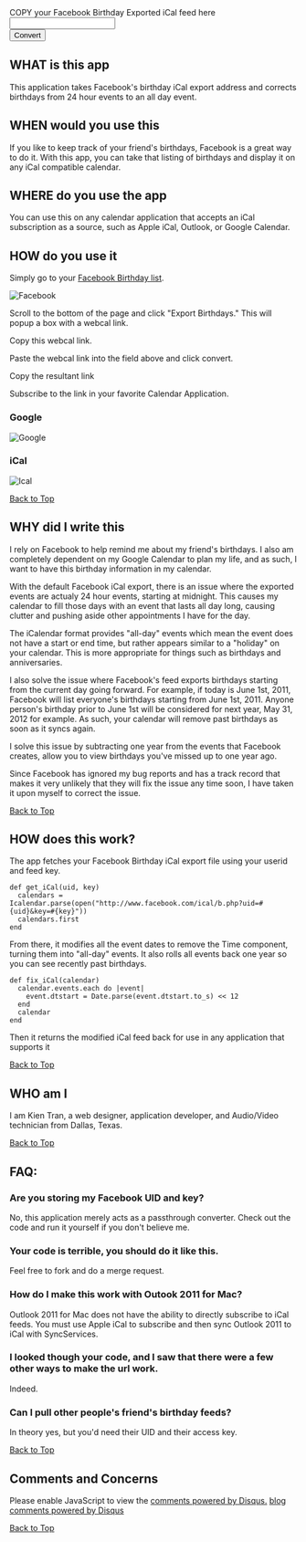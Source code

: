 
<div id='urlform'>
<div id='main_instructions'>
COPY your Facebook Birthday Exported iCal feed here
</div>
<form action='/form' method='post'>
<input type='text' id='url' name='url' /><br />
<input type='submit' value='Convert'>	
</form>
</div>

## WHAT is this app
This application takes Facebook's birthday iCal export address and corrects birthdays from 24 hour events to an all day event.

## WHEN would you use this
If you like to keep track of your friend's birthdays, Facebook is a great way to do it. With this app, you can take that listing of birthdays and display it on any iCal compatible calendar.

## WHERE do you use the app
You can use this on any calendar application that accepts an iCal subscription as a source, such as Apple iCal, Outlook, or Google Calendar.

## HOW do you use it

<!--SCREEN CAST -->
	
Simply go to your <a href='http://www.facebook.com/?sk=bd' target='_new'>Facebook Birthday list</a>.
	
![Facebook](/img/facebook.png)

Scroll to the bottom of the page and click "Export Birthdays."  This will popup a box with a webcal link.

Copy this webcal link.

Paste the webcal link into the field above and click convert.

Copy the resultant link

Subscribe to the link in your favorite Calendar Application.

<!--SCREENSHOT GOOGLE-->
### Google
![Google](/img/google.png)

<!--SCREENSHOT  iCAL-->
### iCal
![Ical](/img/ical.png)
<!--SCREENSHOT OUTLOOK-->

<a href='#' class='top'>Back to Top</a>

## WHY did I write this
I rely on Facebook to help remind me about my friend's birthdays. I also am completely dependent on my Google Calendar to plan my life, and as such, I want to have this birthday information in my calendar.

With the default Facebook iCal export, there is an issue where the exported events are actualy 24 hour events, starting at midnight. This causes my calendar to fill those days with an event that lasts all day long, causing clutter and pushing aside other appointments I have for the day.

The iCalendar format provides "all-day" events which mean the event does not have a start or end time, but rather appears similar to a "holiday" on your calendar.  This is more appropriate for things such as birthdays and anniversaries.

I also solve the issue where Facebook's feed exports birthdays starting from the current day going forward.  For example, if today is June 1st, 2011, Facebook will list everyone's birthdays starting from June 1st, 2011. Anyone person's birthday prior to June 1st will be considered for next year, May 31, 2012 for example. As such,  your calendar will remove past birthdays as soon as it syncs again.

I solve this issue by subtracting one year from the events that Facebook creates, allow you to view birthdays you've missed up to one year ago.

Since Facebook has ignored my bug reports and has a track record that makes it very unlikely that they will fix the issue any time soon, I have taken it upon myself to correct the issue.

<a href='#' class='top'>Back to Top</a>

## HOW does this work?
The app fetches your Facebook Birthday iCal export file using your userid and feed key.

    def get_iCal(uid, key)
      calendars = Icalendar.parse(open("http://www.facebook.com/ical/b.php?uid=#{uid}&key=#{key}"))
      calendars.first
    end

From there, it modifies all the event dates to remove the Time component, turning them into "all-day" events. It also rolls all events back one year so you can see recently past birthdays.

	def fix_iCal(calendar)
	  calendar.events.each do |event|
	    event.dtstart = Date.parse(event.dtstart.to_s) << 12
	  end
	  calendar
	end

Then it returns the modified iCal feed back for use in any application that supports it

<a href='#' class='top'>Back to Top</a>

## WHO am I
I am Kien Tran, a web designer, application developer, and Audio/Video technician from Dallas, Texas.

<a href='#' class='top'>Back to Top</a>

## FAQ:
### Are you storing my Facebook UID and key?
No, this application merely acts as a passthrough converter.  Check out the code and run it yourself if you don't believe me.

### Your code is terrible, you should do it like this.
Feel free to fork and do a merge request.

### How do I make this work with Outook 2011 for Mac?
Outlook 2011 for Mac does not have the ability to directly subscribe to iCal feeds. You must use Apple iCal to subscribe and then sync Outlook 2011 to iCal with SyncServices.

### I looked though your code, and I saw that there were a few other ways to make the url work.
Indeed.

### Can I pull other people's friend's birthday feeds?
In theory yes, but you'd need their UID and their access key.

<a href='#' class='top'>Back to Top</a>

## Comments and Concerns
<div id="disqus_thread"></div>
<script type="text/javascript">
/* * * CONFIGURATION VARIABLES: EDIT BEFORE PASTING INTO YOUR WEBPAGE * * */
var disqus_shortname = 'fibreapp'; // required: replace example with your forum shortname
/* * * DON'T EDIT BELOW THIS LINE * * */
(function() {
var dsq = document.createElement('script'); dsq.type = 'text/javascript'; dsq.async = true;
dsq.src = 'http://' + disqus_shortname + '.disqus.com/embed.js';
(document.getElementsByTagName('head')[0] || document.getElementsByTagName('body')[0]).appendChild(dsq);
})();
</script>
<noscript>Please enable JavaScript to view the <a href="http://disqus.com/?ref_noscript">comments powered by Disqus.</a></noscript>
<a href="http://disqus.com" class="dsq-brlink">blog comments powered by <span class="logo-disqus">Disqus</span></a>

<a href='#' class='top'>Back to Top</a>

<script>
var _gaq=[['_setAccount','UA-23678097-1'],['_trackPageview']]; // Change UA-XXXXX-X to be your site's ID
(function(d,t){var g=d.createElement(t),s=d.getElementsByTagName(t)[0];g.async=1;
g.src=('https:'==location.protocol?'//ssl':'//www')+'.google-analytics.com/ga.js';
s.parentNode.insertBefore(g,s)}(document,'script'));
</script>